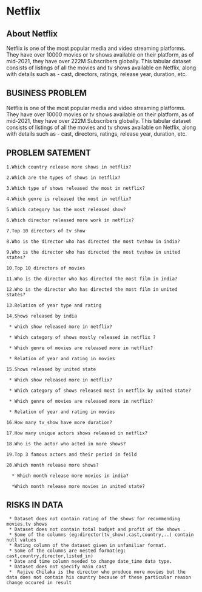 # Netflix
## About Netflix
Netflix is one of the most popular media and video streaming platforms. They have over 
10000 movies or tv shows available on their platform, as of mid-2021, they have over 
222M Subscribers globally. This tabular dataset consists of listings of all the movies and 
tv shows available on Netflix, along with details such as - cast, directors, ratings, release 
year, duration, etc.

## BUSINESS PROBLEM
Netflix is one of the most popular media and video streaming platforms. They have over 10000 movies or tv shows available on their platform, as of mid-2021, they have over 222M Subscribers globally. This tabular dataset consists of listings of all the movies and tv shows available on Netflix, along with details such as - cast, directors, ratings, release year, duration, etc.

## PROBLEM SATEMENT
    1.Which country release more shows in netflix?
    
    2.Which are the types of shows in netflix?
    
    3.Which type of shows released the most in netflix?
    
    4.Which genre is released the most in netflix?
    
    5.Which category has the most released show?
    
    6.Which director released more work in netflix?
    
    7.Top 10 directors of tv show
    
    8.Who is the director who has directed the most tvshow in india?
    
    9.Who is the director who has directed the most tvshow in united states?
    
    10.Top 10 directors of movies
    
    11.Who is the director who has directed the most film in india?
    
    12.Who is the director who has directed the most film in united states?
    
    13.Relation of year type and rating
    
    14.Shows released by india
    
     * which show released more in netflix?
     
     * Which category of shows mostly released in netflix ?
     
     * Which genre of movies are released more in netflix?
     
     * Relation of year and rating in movies 
     
    15.Shows released by united state
    
     * Which show released more in netflix?
     
     * Which category of shows released most in netflix by united state?
     
     * Which genre of movies are released more in netflix?
     
     * Relation of year and rating in movies 
     
    16.How many tv_show have more duration?
    
    17.How many unique actors shows released in netflix?
    
    18.Who is the actor who acted in more shows?
    
    19.Top 3 famous actors and their period in feild
    
    20.Which month release more shows?
    
      * Which month release more movies in india?
      
      *Which month release more movies in united state?​

## RISKS IN DATA
     * Dataset does not contain rating of the shows for recommending movies,tv shows
     * Dataset does not contain total budget and profit of the shows .
     * Some of the columns (eg:director(tv_show),cast,country,..) contain null values
     * Rating column of the dataset given in unfamiliar format.
     * Some of the columns are nested format(eg: cast,country,director,listed_in)
     * Date and time column needed to change date_time data type.
     * Dataset does not specify main cast
     *  Rajive Chilaka is the director who produce more movies but the data does not contain his country because of these particular reason change occured in result
